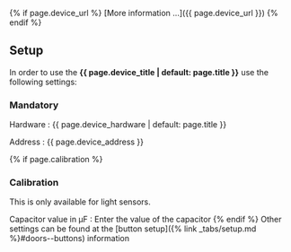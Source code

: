{% if page.device_url %}
[More information ...]({{ page.device_url }})
{% endif %}

## Setup

In order to use the **{{ page.device_title | default: page.title }}** use the following settings:

### Mandatory

Hardware
: {{ page.device_hardware | default: page.title }}

Address
: {{ page.device_address }}

{% if page.calibration %}

### Calibration

This is only available for light sensors.

Capacitor value in µF
: Enter the value of the capacitor
{% endif %}
Other settings can be found at the [button setup]({% link _tabs/setup.md %}#doors--buttons) information
